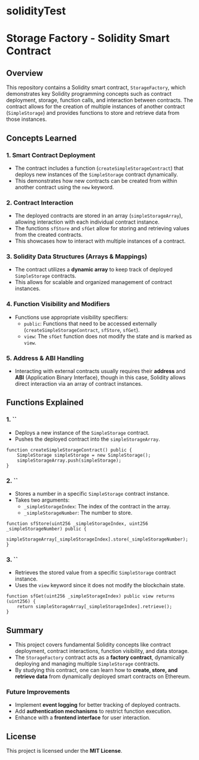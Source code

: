 # solidityTest

# Storage Factory - Solidity Smart Contract

## Overview

This repository contains a Solidity smart contract, `StorageFactory`, which demonstrates key Solidity programming concepts such as contract deployment, storage, function calls, and interaction between contracts. The contract allows for the creation of multiple instances of another contract (`SimpleStorage`) and provides functions to store and retrieve data from those instances.

## Concepts Learned

### 1. **Smart Contract Deployment**

- The contract includes a function (`createSimpleStorageContract`) that deploys new instances of the `SimpleStorage` contract dynamically.
- This demonstrates how new contracts can be created from within another contract using the `new` keyword.

### 2. **Contract Interaction**

- The deployed contracts are stored in an array (`simpleStorageArray`), allowing interaction with each individual contract instance.
- The functions `sfStore` and `sfGet` allow for storing and retrieving values from the created contracts.
- This showcases how to interact with multiple instances of a contract.

### 3. **Solidity Data Structures (Arrays & Mappings)**

- The contract utilizes a **dynamic array** to keep track of deployed `SimpleStorage` contracts.
- This allows for scalable and organized management of contract instances.

### 4. **Function Visibility and Modifiers**

- Functions use appropriate visibility specifiers:
  - `public`: Functions that need to be accessed externally (`createSimpleStorageContract`, `sfStore`, `sfGet`).
  - `view`: The `sfGet` function does not modify the state and is marked as `view`.

### 5. **Address & ABI Handling**

- Interacting with external contracts usually requires their **address** and **ABI** (Application Binary Interface), though in this case, Solidity allows direct interaction via an array of contract instances.

## Functions Explained

### 1. ``

- Deploys a new instance of the `SimpleStorage` contract.
- Pushes the deployed contract into the `simpleStorageArray`.

```solidity
function createSimpleStorageContract() public {
    SimpleStorage simpleStorage = new SimpleStorage();
    simpleStorageArray.push(simpleStorage);
}
```

### 2. ``

- Stores a number in a specific `SimpleStorage` contract instance.
- Takes two arguments:
  - `_simpleStorageIndex`: The index of the contract in the array.
  - `_simpleStorageNumber`: The number to store.

```solidity
function sfStore(uint256 _simpleStorageIndex, uint256 _simpleStorageNumber) public {
    simpleStorageArray[_simpleStorageIndex].store(_simpleStorageNumber);
}
```

### 3. ``

- Retrieves the stored value from a specific `SimpleStorage` contract instance.
- Uses the `view` keyword since it does not modify the blockchain state.

```solidity
function sfGet(uint256 _simpleStorageIndex) public view returns (uint256) {
    return simpleStorageArray[_simpleStorageIndex].retrieve();
}
```

## Summary

- This project covers fundamental Solidity concepts like contract deployment, contract interactions, function visibility, and data storage.
- The `StorageFactory` contract acts as a **factory contract**, dynamically deploying and managing multiple `SimpleStorage` contracts.
- By studying this contract, one can learn how to **create, store, and retrieve data** from dynamically deployed smart contracts on Ethereum.

### Future Improvements

- Implement **event logging** for better tracking of deployed contracts.
- Add **authentication mechanisms** to restrict function execution.
- Enhance with a **frontend interface** for user interaction.

## License

This project is licensed under the **MIT License**.


